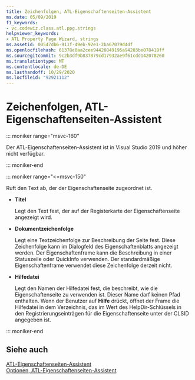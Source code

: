 ```yaml
---
title: Zeichenfolgen, ATL-Eigenschaftenseiten-Assistent
ms.date: 05/09/2019
f1_keywords:
- vc.codewiz.class.atl.ppg.strings
helpviewer_keywords:
- ATL Property Page Wizard, strings
ms.assetid: 00547db6-911f-49eb-92e1-2ba67079d4df
ms.openlocfilehash: 61378e0aa2cee94420849195a94203be078418ff
ms.sourcegitcommit: 9c2b3df9b837879cd17932ae9f61cdd142078260
ms.translationtype: MT
ms.contentlocale: de-DE
ms.lasthandoff: 10/29/2020
ms.locfileid: "92921112"
---
```

# <a name="strings-atl-property-page-wizard"></a>Zeichenfolgen, ATL-Eigenschaftenseiten-Assistent

::: moniker range="msvc-160"

Der ATL-Eigenschaftenseiten-Assistent ist in Visual Studio 2019 und höher nicht verfügbar.

::: moniker-end

::: moniker range="<=msvc-150"

Ruft den Text ab, der der Eigenschaftenseite zugeordnet ist.

- **Titel**

   Legt den Text fest, der auf der Registerkarte der Eigenschaftenseite angezeigt wird.

- **Dokumentzeichenfolge**

   Legt eine Textzeichenfolge zur Beschreibung der Seite fest. Diese Zeichenfolge kann im Dialogfeld des Eigenschaftenblatts angezeigt werden. Der Eigenschaftenframe kann die Beschreibung in einer Statuszeile oder QuickInfo verwenden. Der standardmäßige Eigenschaftenframe verwendet diese Zeichenfolge derzeit nicht.

- **Hilfedatei**

   Legt den Namen der Hilfedatei fest, die beschreibt, wie die Eigenschaftenseite zu verwenden ist. Dieser Name darf keinen Pfad enthalten. Wenn der Benutzer auf **Hilfe** drückt, öffnet der Frame die Hilfedatei in dem Verzeichnis, das im Wert des HelpDir-Schlüssels in den Registrierungseinträgen für die Eigenschaftenseite unter der CLSID angegeben ist.

::: moniker-end

## <a name="see-also"></a>Siehe auch

[ATL-Eigenschaftenseiten-Assistent](../../atl/reference/atl-property-page-wizard.md)<br/>
[Optionen, ATL-Eigenschaftenseiten-Assistent](../../atl/reference/options-atl-property-page-wizard.md)
